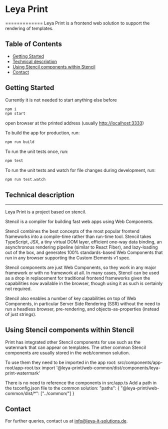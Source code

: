 # Leya Print
=============
Leya Print is a frontend web solution to support the rendering of templates.

## Table of Contents
- [Getting Started](#getting-started)
- [Technical description](#technical-description)
- [Using Stencil components within Stencil](#using-stencil-components-within-stencil)
- [Contact](#contact)

## Getting Started
Currently it is not needed to start anything else before

```sh
npm i
npm start
```
open browser at the printed address (usually [http://localhost:3333]())

To build the app for production, run:

```sh
npm run build
```

To run the unit tests once, run:

```sh
npm test
```

To run the unit tests and watch for file changes during development, run:

```sh
npm run test.watch
```

## Technical description
---------------------
Leya Print is a project based on stencil.

Stencil is a compiler for building fast web apps using Web Components.

Stencil combines the best concepts of the most popular frontend frameworks into a compile-time rather than run-time tool.  Stencil takes TypeScript, JSX, a tiny virtual DOM layer, efficient one-way data binding, an asynchronous rendering pipeline (similar to React Fiber), and lazy-loading out of the box, and generates 100% standards-based Web Components that run in any browser supporting the Custom Elements v1 spec.

Stencil components are just Web Components, so they work in any major framework or with no framework at all. In many cases, Stencil can be used as a drop in replacement for traditional frontend frameworks given the capabilities now available in the browser, though using it as such is certainly not required.

Stencil also enables a number of key capabilities on top of Web Components, in particular Server Side Rendering (SSR) without the need to run a headless browser, pre-rendering, and objects-as-properties (instead of just strings).

## Using Stencil components within Stencil
Print has integrated other Stencil components for use such as the watermark that can appear on templates.
The other common Stencil components are usually stored in the web/common solution.

To use them they need to be imported in the app root: src/components/app-root/app-root.tsx
    import '@leya-print/web-common/dist/components/leya-print-watermark'

There is no need to reference the components in src/app.ts
Add a path in the tsconfig.json file to the common solution: 
    "paths": {
      "@leya-print/web-common/dist/*": ["../common/"]
    }

## Contact
For further queries, contact us at info@leya-it-solutions.de.